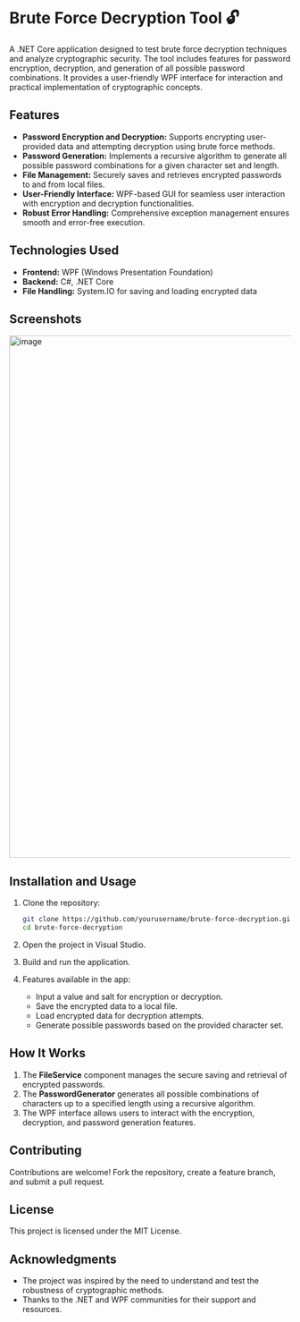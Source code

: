 

# Brute Force Decryption Tool 🔓  

A .NET Core application designed to test brute force decryption techniques and analyze cryptographic security. The tool includes features for password encryption, decryption, and generation of all possible password combinations. It provides a user-friendly WPF interface for interaction and practical implementation of cryptographic concepts.  

## Features  
- **Password Encryption and Decryption:** Supports encrypting user-provided data and attempting decryption using brute force methods.  
- **Password Generation:** Implements a recursive algorithm to generate all possible password combinations for a given character set and length.  
- **File Management:** Securely saves and retrieves encrypted passwords to and from local files.  
- **User-Friendly Interface:** WPF-based GUI for seamless user interaction with encryption and decryption functionalities.  
- **Robust Error Handling:** Comprehensive exception management ensures smooth and error-free execution.  

## Technologies Used  
- **Frontend:** WPF (Windows Presentation Foundation)  
- **Backend:** C#, .NET Core  
- **File Handling:** System.IO for saving and loading encrypted data  

## Screenshots  
 <img width="934" alt="image" src="https://github.com/user-attachments/assets/bed402a7-eaed-4563-aabc-ac046518096a">



## Installation and Usage  

1. Clone the repository:  
   ```bash  
   git clone https://github.com/yourusername/brute-force-decryption.git  
   cd brute-force-decryption  
   ```  

2. Open the project in Visual Studio.  

3. Build and run the application.  

4. Features available in the app:  
   - Input a value and salt for encryption or decryption.  
   - Save the encrypted data to a local file.  
   - Load encrypted data for decryption attempts.  
   - Generate possible passwords based on the provided character set.  

## How It Works  
1. The **FileService** component manages the secure saving and retrieval of encrypted passwords.  
2. The **PasswordGenerator** generates all possible combinations of characters up to a specified length using a recursive algorithm.  
3. The WPF interface allows users to interact with the encryption, decryption, and password generation features.  

## Contributing  
Contributions are welcome! Fork the repository, create a feature branch, and submit a pull request.  

## License  
This project is licensed under the MIT License.  

## Acknowledgments  
- The project was inspired by the need to understand and test the robustness of cryptographic methods.  
- Thanks to the .NET and WPF communities for their support and resources.  

